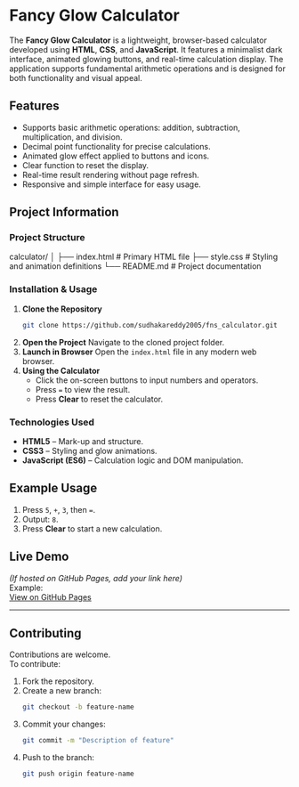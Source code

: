 # Fancy Glow Calculator

The **Fancy Glow Calculator** is a lightweight, browser-based calculator developed using **HTML**, **CSS**, and **JavaScript**. It features a minimalist dark interface, animated glowing buttons, and real-time calculation display. The application supports fundamental arithmetic operations and is designed for both functionality and visual appeal.



## Features
- Supports basic arithmetic operations: addition, subtraction, multiplication, and division.
- Decimal point functionality for precise calculations.
- Animated glow effect applied to buttons and icons.
- Clear function to reset the display.
- Real-time result rendering without page refresh.
- Responsive and simple interface for easy usage.



## Project Information

### Project Structure

calculator/
│
├── index.html   # Primary HTML file
├── style.css    # Styling and animation definitions
└── README.md    # Project documentation


### Installation & Usage
1. **Clone the Repository**
   ```bash
   git clone https://github.com/sudhakareddy2005/fns_calculator.git
   ```
2. **Open the Project**
   Navigate to the cloned project folder.
3. **Launch in Browser**
   Open the `index.html` file in any modern web browser.
4. **Using the Calculator**
   - Click the on-screen buttons to input numbers and operators.
   - Press `=` to view the result.
   - Press **Clear** to reset the calculator.

### Technologies Used
- **HTML5** – Mark-up and structure.
- **CSS3** – Styling and glow animations.
- **JavaScript (ES6)** – Calculation logic and DOM manipulation.

## Example Usage
1. Press `5`, `+`, `3`, then `=`.
2. Output: `8`.
3. Press **Clear** to start a new calculation.



## Live Demo
*(If hosted on GitHub Pages, add your link here)*  
Example:  
[View on GitHub Pages](https://sudhakarreddy2005.github.io/fns_calculator/)

---

## Contributing
Contributions are welcome.  
To contribute:
1. Fork the repository.
2. Create a new branch:
   ```bash
   git checkout -b feature-name
   ```
3. Commit your changes:
   ```bash
   git commit -m "Description of feature"
   ```
4. Push to the branch:
   ```bash
   git push origin feature-name
   ```

